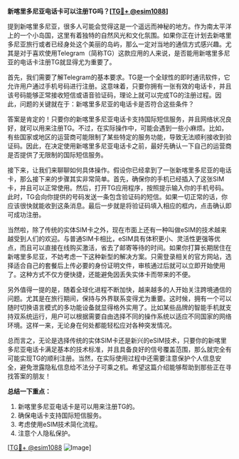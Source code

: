 **新喀里多尼亚电话卡可以注册TG吗？[[TG💪+ @esim1088](https://t.me/s/esim1088)]**

提到新喀里多尼亚，很多人可能会觉得这是一个遥远而神秘的地方。作为南太平洋上的一个小岛国，这里有着独特的自然风光和文化氛围。如果你正在计划去新喀里多尼亚旅行或者已经身处这个美丽的岛屿，那么一定对当地的通信方式感兴趣。尤其是对于喜欢使用Telegram（简称TG）这款应用的人来说，是否能用新喀里多尼亚的电话卡注册TG就显得尤为重要了。

首先，我们需要了解Telegram的基本要求。TG是一个全球性的即时通讯软件，它允许用户通过手机号码进行注册。这意味着，只要你拥有一张有效的电话卡，并且该号码能够正常接收短信或语音验证码，理论上就可以完成TG的注册过程。因此，问题的关键就在于：新喀里多尼亚的电话卡是否符合这些条件？

答案是肯定的！只要你的新喀里多尼亚电话卡支持国际短信服务，并且网络状况良好，就可以用来注册TG。不过，在实际操作中，可能会遇到一些小麻烦。比如，有些国家或地区的运营商可能限制了某些特定的服务功能，导致无法顺利接收到验证码。因此，在决定使用新喀里多尼亚电话卡之前，最好先确认一下自己的运营商是否提供了无限制的国际短信服务。

接下来，让我们来聊聊如何具体操作。假设你已经拿到了一张新喀里多尼亚的电话卡，那么接下来的步骤其实非常简单。首先，确保你的手机已经插入了这张SIM卡，并且可以正常使用。然后，打开TG应用程序，按照提示输入你的手机号码。此时，TG会向你提供的号码发送一条包含验证码的短信。如果一切正常的话，你应该很快就能收到这条消息。最后一步就是将验证码填入相应的框内，点击确认即可成功注册。

当然啦，除了传统的实体SIM卡之外，现在市面上还有一种叫做eSIM的技术越来越受到人们的欢迎。与普通SIM卡相比，eSIM具有体积更小、灵活性更强等优点，而且可以直接在线购买激活，省去了邮寄等待的时间。如果你打算长期居住在新喀里多尼亚，不妨考虑一下这种新型的解决方案。只需登录相关的官方网站，选择适合自己的套餐后上传必要的身份证明文件，审核通过后就可以立即开始使用了。这种方式不仅方便快捷，还能避免因丢失实体卡而带来的不便。

另外值得一提的是，随着全球化进程不断加快，越来越多的人开始关注跨境通信的问题。尤其是在旅行期间，保持与外界联系变得尤为重要。这时候，拥有一个可以随时切换语言模式的多功能设备就显得格外实用了。比如某些品牌的智能手机就支持双系统运行，用户可以根据需要自由选择不同的操作系统以适应不同国家的网络环境。这样一来，无论身在何处都能轻松应对各种突发情况。

总而言之，无论是选择传统的实体SIM卡还是新兴的eSIM技术，只要你的新喀里多尼亚电话卡满足基本的技术标准，并且具备良好的信号覆盖范围，那么就完全有可能实现TG的顺利注册。当然，在实际使用过程中还需要注意保护个人信息安全，避免泄露隐私信息给不法分子可乘之机。希望这篇介绍能够帮助到那些正在寻找答案的朋友！

**总结一下重点：**
1. 新喀里多尼亚电话卡是可以用来注册TG的。
2. 确保电话卡支持国际短信服务。
3. 考虑使用eSIM技术简化流程。
4. 注意个人隐私保护。

[[TG💪+ @esim1088](https://t.me/s/esim1088) ![Image](https://i.postimg.cc/4NQfJmqS/Snipaste-2025-05-13-00-14-12.png)]